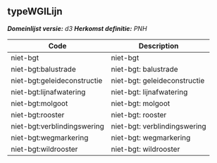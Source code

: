 ## typeWGILijn

*__Domeinlijst versie:__ d3*
*__Herkomst definitie:__ PNH*

|__Code__ |__Description__	|
|	---	|	---	|
| niet-bgt | niet-bgt |
| niet-bgt:balustrade | niet-bgt: balustrade |
| niet-bgt:geleideconstructie | niet-bgt: geleideconstructie |
| niet-bgt:lijnafwatering | niet-bgt: lijnafwatering |
| niet-bgt:molgoot | niet-bgt: molgoot |
| niet-bgt:rooster | niet-bgt: rooster |
| niet-bgt:verblindingswering | niet-bgt: verblindingswering |
| niet-bgt:wegmarkering | niet-bgt: wegmarkering |
| niet-bgt:wildrooster | niet-bgt: wildrooster |
